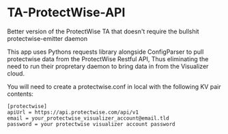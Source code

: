 # TA-ProtectWise-API
Better version of the ProtectWise TA that doesn't require the bullshit protectwise-emitter daemon

This app uses Pythons requests library alongside ConfigParser to pull protectwise data from the ProtectWise Restful API,
Thus eliminating the need to run their propretary daemon to bring data in from the Visualizer cloud.

You will need to create a protectwise.conf in local with the following KV pair contents:

```
[protectwise]
apiUrl = https://api.protectwise.com/api/v1
email = your_protectwise_visualizer_account@email.tld
password = your protectwise visualizer account password
```